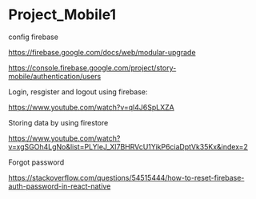 # Project_Mobile1

config firebase

https://firebase.google.com/docs/web/modular-upgrade

https://console.firebase.google.com/project/story-mobile/authentication/users

Login, resgister and logout using firebase:

https://www.youtube.com/watch?v=ql4J6SpLXZA

Storing data by using firestore

https://www.youtube.com/watch?v=xgSGOh4LgNo&list=PLYleJ_Xl7BHRVcU1YikP6ciaDptVk35Kx&index=2

Forgot password

https://stackoverflow.com/questions/54515444/how-to-reset-firebase-auth-password-in-react-native

